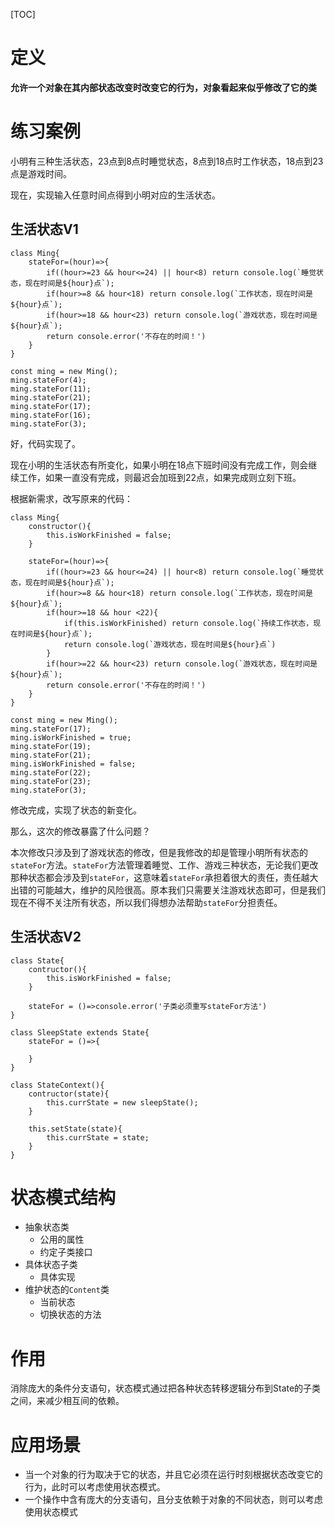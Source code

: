 [TOC]

# 定义
**允许一个对象在其内部状态改变时改变它的行为，对象看起来似乎修改了它的类**

# 练习案例
小明有三种生活状态，23点到8点时睡觉状态，8点到18点时工作状态，18点到23点是游戏时间。

现在，实现输入任意时间点得到小明对应的生活状态。

## 生活状态V1
```
class Ming{
    stateFor=(hour)=>{
        if((hour>=23 && hour<=24) || hour<8) return console.log(`睡觉状态，现在时间是${hour}点`);
        if(hour>=8 && hour<18) return console.log(`工作状态，现在时间是${hour}点`);
        if(hour>=18 && hour<23) return console.log(`游戏状态，现在时间是${hour}点`);
        return console.error('不存在的时间！')
    }
}

const ming = new Ming();
ming.stateFor(4);
ming.stateFor(11);
ming.stateFor(21);
ming.stateFor(17);
ming.stateFor(16);
ming.stateFor(3);
```

好，代码实现了。

现在小明的生活状态有所变化，如果小明在18点下班时间没有完成工作，则会继续工作，如果一直没有完成，则最迟会加班到22点，如果完成则立刻下班。

根据新需求，改写原来的代码：
```
class Ming{
    constructor(){
        this.isWorkFinished = false;  
    }

    stateFor=(hour)=>{
        if((hour>=23 && hour<=24) || hour<8) return console.log(`睡觉状态，现在时间是${hour}点`);
        if(hour>=8 && hour<18) return console.log(`工作状态，现在时间是${hour}点`);
        if(hour>=18 && hour <22){
            if(this.isWorkFinished) return console.log(`持续工作状态，现在时间是${hour}点`);
            return console.log(`游戏状态，现在时间是${hour}点`)            
        }
        if(hour>=22 && hour<23) return console.log(`游戏状态，现在时间是${hour}点`);
        return console.error('不存在的时间！')
    }
}

const ming = new Ming();
ming.stateFor(17);
ming.isWorkFinished = true;
ming.stateFor(19);
ming.stateFor(21);
ming.isWorkFinished = false;
ming.stateFor(22);
ming.stateFor(23);
ming.stateFor(3);
```

修改完成，实现了状态的新变化。

那么，这次的修改暴露了什么问题？

本次修改只涉及到了游戏状态的修改，但是我修改的却是管理小明所有状态的`stateFor`方法。`stateFor`方法管理着睡觉、工作、游戏三种状态，无论我们更改那种状态都会涉及到`stateFor`，这意味着`stateFor`承担着很大的责任，责任越大出错的可能越大，维护的风险很高。原本我们只需要关注游戏状态即可，但是我们现在不得不关注所有状态，所以我们得想办法帮助`stateFor`分担责任。

## 生活状态V2
```
class State{
    contructor(){
        this.isWorkFinished = false;
    }
    
    stateFor = ()=>console.error('子类必须重写stateFor方法')
}

class SleepState extends State{
    stateFor = ()=>{
    
    }
}

class StateContext(){
    contructor(state){
        this.currState = new sleepState();
    }
    
    this.setState(state){
        this.currState = state;
    }
}
```

# 状态模式结构
- 抽象状态类
    - 公用的属性
    - 约定子类接口
- 具体状态子类
    - 具体实现
- 维护状态的`Content`类
    - 当前状态
    - 切换状态的方法

# 作用
消除庞大的条件分支语句，状态模式通过把各种状态转移逻辑分布到State的子类之间，来减少相互间的依赖。

# 应用场景
- 当一个对象的行为取决于它的状态，并且它必须在运行时刻根据状态改变它的行为，此时可以考虑使用状态模式。
- 一个操作中含有庞大的分支语句，且分支依赖于对象的不同状态，则可以考虑使用状态模式